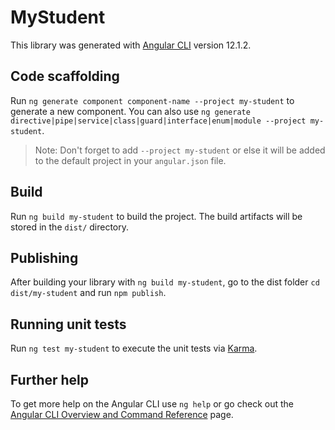 # MyStudent

This library was generated with [Angular CLI](https://github.com/angular/angular-cli) version 12.1.2.

## Code scaffolding

Run `ng generate component component-name --project my-student` to generate a new component. You can also use `ng generate directive|pipe|service|class|guard|interface|enum|module --project my-student`.
> Note: Don't forget to add `--project my-student` or else it will be added to the default project in your `angular.json` file. 

## Build

Run `ng build my-student` to build the project. The build artifacts will be stored in the `dist/` directory.

## Publishing

After building your library with `ng build my-student`, go to the dist folder `cd dist/my-student` and run `npm publish`.

## Running unit tests

Run `ng test my-student` to execute the unit tests via [Karma](https://karma-runner.github.io).

## Further help

To get more help on the Angular CLI use `ng help` or go check out the [Angular CLI Overview and Command Reference](https://angular.io/cli) page.
